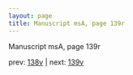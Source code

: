 ```yaml
---
layout: page
title: Manuscript msA, page 139r
---
```


Manuscript msA, page 139r

prev:  [138v](../138v) | next:  [139v](../139v)